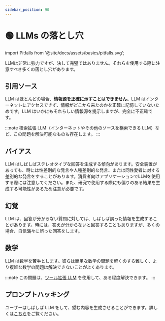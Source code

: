```yaml
---
sidebar_position: 90
---
```


# 🟢 LLMs の落とし穴

import Pitfalls from '@site/docs/assets/basics/pitfalls.svg';

<div style={{textAlign: 'center'}}>
  <Pitfalls style={{width:"100%",height:"300px",verticalAlign:"top"}}/>
</div>

LLMは非常に強力ですが、決して完璧ではありません。それらを使用する際に注意すべき多くの落とし穴があります。

## 引用ソース

LLM はほとんどの場合、**情報源を正確に示すことはできません**。LLM はインターネットにアクセスできず、情報がどこから来たのかを正確に記憶していないためです。LLM はいかにもそれらしい情報源を提示しますが、完全に不正確です。

:::note
検索拡張 LLM（インターネットやその他のソースを検索できる LLM）など、この問題を解決可能なものも存在します。
:::

## バイアス

LLM はしばしばステレオタイプな回答を生成する傾向があります。安全装置があっても、時には性差別的な発言や人種差別的な発言、または同性愛者に対する差別的な発言をすることがあります。消費者向けアプリケーションでLLMを使用する際には注意してください。また、研究で使用する際にも偏りのある結果を生成する可能性があるため注意が必要です。

## 幻覚
LLM は、回答が分からない質問に対しては、しばしば誤った情報を生成することがあります。時には、答えが分からないと回答することもありますが、多くの場合、自信満々に誤った回答をします。

## 数学
LLM は数学を苦手とします。彼らは簡単な数学の問題を解くのすら難しく、より複雑な数学の問題は解決できないことがよくあります。

:::note
この問題は、[ツール拡張 LLM](https://learnprompting.org/docs/advanced_applications/mrkl) を使用して、ある程度解決できます。
:::

## プロンプトハッキング
ユーザーはしばしば LLM をして、望む内容を生成させることができます。詳しくは[こちら](https://learnprompting.org/ja/docs/category/-prompt-hacking)をご覧ください。
